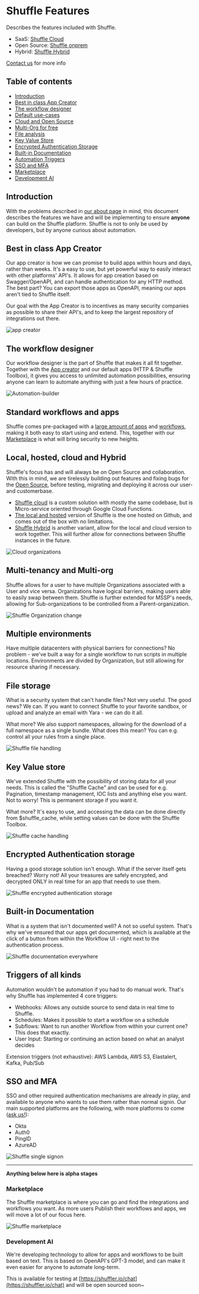 # Shuffle Features 
Describes the features included with Shuffle.

* SaaS: [Shuffle Cloud](https://shuffler.io/pricing)
* Open Source: [Shuffle onprem](https://github.com/frikky/shuffle)
* Hybrid: [Shuffle Hybrid](/docs/configuration#hybrid_configuration)

[Contact us](https://shuffler.io/contact) for more info

## Table of contents
* [Introduction](#introduction)
* [Best in class App Creator](#best-in-class-app-creator)
* [The workflow designer](#the-workflow-designer)
* [Default use-cases](#standard-workflows-and-apps)
* [Cloud and Open Source](#local,-hosted,-cloud-and-hybrid)
* [Multi-Org for free](#multi-tenancy-and-multi-org)
* [File analysis](#file-storage)
* [Key Value Store](#key-value-store)
* [Encrypted Authentication Storage](#encrypted-authentication-storage)
* [Built-in Documentation](#built-in-documentation)
* [Automation Triggers](#triggers-of-all-kinds)
* [SSO and MFA](#sso-and-mfa)
* [Marketplace](#marketplace)
* [Development AI](#development-ai)

## Introduction
With the problems described in [our about page](/docs/about) in mind, this document describes the features we have and will be implementing to ensure **anyone** can build on the Shuffle platform. Shuffle is not to only be used by developers, but by anyone curious about automation.

## Best in class App Creator
Our app creator is how we can promise to build apps within hours and days, rather than weeks. It's a easy to use, but yet powerful way to easily interact with other platforms' API's. It allows for app creation based on Swagger/OpenAPI, and can handle authentication for any HTTP method. The best part? You can export those apps as OpenAPI, meaning our apps aren't tied to Shuffle itself. 

Our goal with the App Creator is to incentives as many security companies as possible to share their API's, and to keep the largest repository of integrations out there.

![app creator](https://github.com/frikky/Shuffle/raw/master/frontend/src/assets/img/github_shuffle_img.png)

## The workflow designer 
Our workflow designer is the part of Shuffle that makes it all fit together. Together with the [App creator](/apps/new) and our default apps (HTTP & Shuffle Toolbox), it gives you access to unlimited automation possibilities, ensuring anyone can learn to automate anything with just a few hours of practice.

![Automation-builder](https://github.com/frikky/shuffle-docs/blob/master/assets/shuffle-workflow-1.png?raw=true)

## Standard workflows and apps
Shuffle comes pre-packaged with a [large amount of apps](https://github.com/frikky/shuffle-apps) and [workflows](https://github.com/frikky/shuffle-workflows), making it both easy to start using and extend. This, together with our [Marketplace](#marketplace) is what will bring security to new heights.

## Local, hosted, cloud and Hybrid
Shuffle's focus has and will always be on Open Source and collaboration. With this in mind, we are tirelessly building out features and fixing bugs for the [Open Source](https://github.com/frikky/shuffle), before testing, migrating and deploying it across our user- and customerbase. 

- [Shuffle cloud](https://shuffler.io) is a custom solution with mostly the same codebase, but is Micro-service oriented through Google Cloud Functions.
- [The local and hosted](https://github.com/frikky/shuffle) version of Shuffle is the one hosted on Github, and comes out of the box with no limitations.
- [Shuffle Hybrid](#hybrid_configuration) is another variant, allow for the local and cloud version to work together. This will further allow for connections between Shuffle instances in the future.

![Cloud organizations](https://github.com/frikky/shuffle-docs/blob/master/assets/features-3.png?raw=true)

## Multi-tenancy and Multi-org
Shuffle allows for a user to have multiple Organizations associated with a User and vice versa. Organizations have logical barriers, making users able to easily swap between them. Shuffle is further extended for MSSP's needs, allowing for Sub-organizations to be controlled from a Parent-organization.

![Shuffle Organization change](https://github.com/frikky/shuffle-docs/blob/master/assets/features-4.png?raw=true)

## Multiple environments
Have multiple datacenters with physical barriers for connections? No problem - we've built a way for a single workflow to run scripts in multiple locations. Environments are divided by Organization, but still allowing for resource sharing if necessary.

## File storage 
What is a security system that can't handle files? Not very useful. The good news? We can. If you want to connect Shuffle to your favorite sandbox, or upload and analyze an email with Yara - we can do it all.

What more? We also support namespaces, allowing for the download of a full namespace as a single bundle. What does this mean? You can e.g. control all your rules from a single place. 

![Shuffle file handling](https://github.com/frikky/shuffle-docs/blob/master/assets/features-5.png?raw=true)

## Key Value store
We've extended Shuffle with the possibility of storing data for all your needs. This is called the "Shuffle Cache" and can be used for e.g. Pagination, timestamp management, IOC lists and anything else you want. Not to worry! This is permanent storage if you want it.

What more? It's easy to use, and accessing the data can be done directly from $shuffle_cache, while setting values can be done with the Shuffle Toolbox.

![Shuffle cache handling](https://github.com/frikky/shuffle-docs/blob/master/assets/features-6.png?raw=true)

## Encrypted Authentication storage
Having a good storage solution isn't enough. What if the server itself gets breached? Worry not! All your treasures are safely encrypted, and decrypted ONLY in real time for an app that needs to use them. 

![Shuffle encrypted authentication storage](https://github.com/frikky/shuffle-docs/blob/master/assets/features-7.png?raw=true)

## Built-in Documentation
What is a system that isn't documented well? A not so useful system. That's why we've ensured that our apps get documented, which is available at the click of a button from within the Workflow UI - right next to the authentication process.

![Shuffle documentation everywhere](https://github.com/frikky/shuffle-docs/blob/master/assets/features-8.png?raw=true)

## Triggers of all kinds
Automation wouldn't be automation if you had to do manual work. That's why Shuffle has implemented 4 core triggers:
- Webhooks: Allows any outside source to send data in real time to Shuffle.
- Schedules: Makes it possible to start a workflow on a schedule 
- Subflows: Want to run another Workflow from within your current one? This does that exactly.
- User Input: Starting or continuing an action based on what an analyst decides 

Extension triggers (not exhaustive): AWS Lambda, AWS S3, Elastalert, Kafka, Pub/Sub

## SSO and MFA
SSO and other required authentication mechanisms are already in play, and available to anyone who wants to use them rather than normal signin. Our main supported platforms are the following, with more platforms to come ([ask us!](https://shuffler.io/contact)):
- Okta
- Auth0
- PingID
- AzureAD

![Shuffle single signon](https://github.com/frikky/shuffle-docs/blob/master/assets/features-2.png?raw=true)


----------------------------------------------------------------------------------

**Anything below here is alpha stages**

### Marketplace
The Shuffle marketplace is where you can go and find the integrations and workflows you want. As more users Publish their workflows and apps, we will move a lot of our focus here.

![Shuffle marketplace](https://github.com/frikky/shuffle-docs/blob/master/assets/features-9.png?raw=true)

### Development AI  
We're developing technology to allow for apps and workflows to be built based on text. This is based on OpenAPI's GPT-3 model, and can make it even easier for anyone to automate long-term. 

This is available for testing at [https://shuffler.io/chat](https://shuffler.io/chat) and will be open sourced soon~
